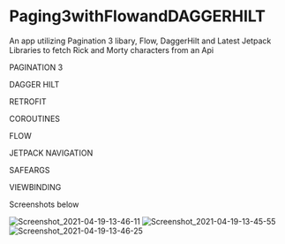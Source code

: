 # Paging3withFlowandDAGGERHILT
An app utilizing Pagination 3 libary, Flow, DaggerHilt and Latest Jetpack Libraries to fetch Rick and Morty characters from an Api

PAGINATION 3 

DAGGER HILT

RETROFIT

COROUTINES

FLOW

JETPACK NAVIGATION

SAFEARGS

VIEWBINDING

Screenshots below


![Screenshot_2021-04-19-13-46-11](https://user-images.githubusercontent.com/44091450/115241617-e4152000-a0d5-11eb-9c74-20f49a7fc559.png)
![Screenshot_2021-04-19-13-45-55](https://user-images.githubusercontent.com/44091450/115241644-eb3c2e00-a0d5-11eb-9617-2dc0acfc14db.png)
![Screenshot_2021-04-19-13-46-25](https://user-images.githubusercontent.com/44091450/115241645-eb3c2e00-a0d5-11eb-9c92-d95a83785332.png)

